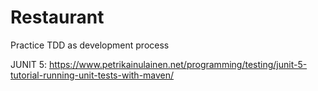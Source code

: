 # Restaurant
Practice TDD as development process

JUNIT 5: https://www.petrikainulainen.net/programming/testing/junit-5-tutorial-running-unit-tests-with-maven/
